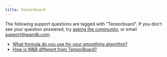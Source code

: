 ```yaml
---
title: Tensorboard 
---
```

The following support questions are tagged with "Tensorboard". If you don't see 
your question answered, try [asking the community](https://community.wandb.ai/), 
or email [support@wandb.com](mailto:support@wandb.com).

- [What formula do you use for your smoothing algorithm?](formula_smoothing_algorithm.md)
- [How is W&B different from TensorBoard?](how_wb_different_tensorboard.md)
